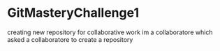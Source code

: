 # GitMasteryChallenge1
creating new repository for collaborative work 
 im a collaboratore which asked a collaboratore to create a repository 
